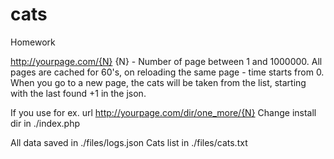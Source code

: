 # cats
Homework

http://yourpage.com/{N}
{N} - Number of page between 1 and 1000000.
All pages are cached for 60's, on reloading the same page - time starts from 0.
When you go to a new page, the cats will be taken from the list, starting with the last found +1 in the json.

If you use for ex. url http://yourpage.com/dir/one_more/{N}
Change install dir in ./index.php

All data saved in ./files/logs.json
Cats list in ./files/cats.txt
